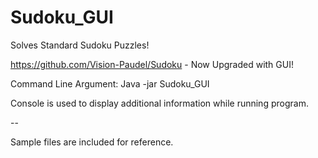 # Sudoku_GUI
Solves Standard Sudoku Puzzles! 

https://github.com/Vision-Paudel/Sudoku - Now Upgraded with GUI!

Command Line Argument: Java -jar Sudoku_GUI

Console is used to display additional information while running program.

--

Sample files are included for reference.
